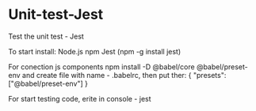 # Unit-test-Jest
Test the unit test - Jest

To start install:
Node.js
npm
Jest (npm -g install jest)

For conection js components
npm install -D @babel/core @babel/preset-env and create file with name - .babelrc, 
then put ther:
{
  "presets": ["@babel/preset-env"]
}

For start testing code, erite in console - jest
